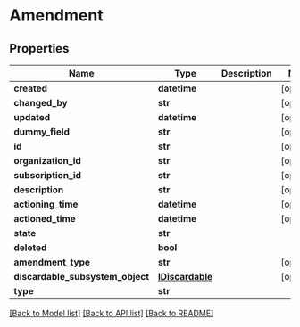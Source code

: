 # Amendment

## Properties
Name | Type | Description | Notes
------------ | ------------- | ------------- | -------------
**created** | **datetime** |  | [optional] 
**changed_by** | **str** |  | [optional] 
**updated** | **datetime** |  | [optional] 
**dummy_field** | **str** |  | [optional] 
**id** | **str** |  | [optional] 
**organization_id** | **str** |  | [optional] 
**subscription_id** | **str** |  | [optional] 
**description** | **str** |  | [optional] 
**actioning_time** | **datetime** |  | [optional] 
**actioned_time** | **datetime** |  | [optional] 
**state** | **str** |  | 
**deleted** | **bool** |  | 
**amendment_type** | **str** |  | [optional] 
**discardable_subsystem_object** | [**IDiscardable**](IDiscardable.md) |  | [optional] 
**type** | **str** |  | 

[[Back to Model list]](../README.md#documentation-for-models) [[Back to API list]](../README.md#documentation-for-api-endpoints) [[Back to README]](../README.md)


